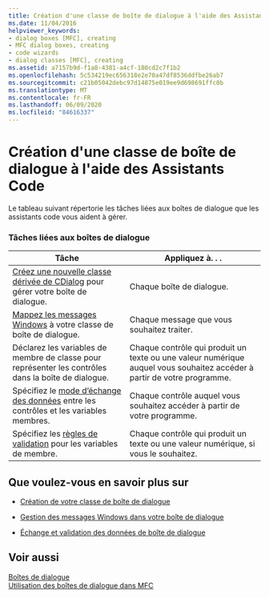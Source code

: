 ```yaml
---
title: Création d'une classe de boîte de dialogue à l'aide des Assistants Code
ms.date: 11/04/2016
helpviewer_keywords:
- dialog boxes [MFC], creating
- MFC dialog boxes, creating
- code wizards
- dialog classes [MFC], creating
ms.assetid: a7157b9d-f1a8-4381-a4cf-180cd2c7f1b2
ms.openlocfilehash: 5c534219ec656318e2e70a47df8536ddfbe26ab7
ms.sourcegitcommit: c21b05042debc97d14875e019ee9d698691ffc0b
ms.translationtype: MT
ms.contentlocale: fr-FR
ms.lasthandoff: 06/09/2020
ms.locfileid: "84616337"
---
```

# <a name="creating-a-dialog-class-with-code-wizards"></a>Création d'une classe de boîte de dialogue à l'aide des Assistants Code

Le tableau suivant répertorie les tâches liées aux boîtes de dialogue que les assistants code vous aident à gérer.

### <a name="dialog-related-tasks"></a>Tâches liées aux boîtes de dialogue

|Tâche|Appliquez à. . .|
|----------|--------------------|
|[Créez une nouvelle classe dérivée de CDialog](creating-your-dialog-class.md) pour gérer votre boîte de dialogue.|Chaque boîte de dialogue.|
|[Mappez les messages Windows](handling-windows-messages-in-your-dialog-box.md) à votre classe de boîte de dialogue.|Chaque message que vous souhaitez traiter.|
|Déclarez les variables de membre de classe pour représenter les contrôles dans la boîte de dialogue.|Chaque contrôle qui produit un texte ou une valeur numérique auquel vous souhaitez accéder à partir de votre programme.|
|Spécifiez le [mode d’échange des données](dialog-data-exchange-and-validation.md) entre les contrôles et les variables membres.|Chaque contrôle auquel vous souhaitez accéder à partir de votre programme.|
|Spécifiez les [règles de validation](dialog-data-exchange-and-validation.md) pour les variables de membre.|Chaque contrôle qui produit un texte ou une valeur numérique, si vous le souhaitez.|

## <a name="what-do-you-want-to-know-more-about"></a>Que voulez-vous en savoir plus sur

- [Création de votre classe de boîte de dialogue](creating-your-dialog-class.md)

- [Gestion des messages Windows dans votre boîte de dialogue](handling-windows-messages-in-your-dialog-box.md)

- [Échange et validation des données de boîte de dialogue](dialog-data-exchange-and-validation.md)

## <a name="see-also"></a>Voir aussi

[Boîtes de dialogue](dialog-boxes.md)<br/>
[Utilisation des boîtes de dialogue dans MFC](life-cycle-of-a-dialog-box.md)
